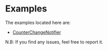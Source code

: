 # Examples

The examples located here are:

- [CounterChangeNotifier](./changenotifier/)

N.B: If you find any issues, feel free to report it.
